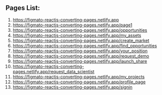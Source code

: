 <!-- need to clone this website: https://www.greenovation.ch/ -->

<h2>Pages List:</h2>

<ol>
    <li>
        <a href="https://figmato-reactjs-converting-pages.netlify.app">https://figmato-reactjs-converting-pages.netlify.app</a>
    </li>
    <li>
        <a href="https://figmato-reactjs-converting-pages.netlify.app/page1">https://figmato-reactjs-converting-pages.netlify.app/page1</a>
    </li>
    <li>
        <a href="https://figmato-reactjs-converting-pages.netlify.app/opportunities">https://figmato-reactjs-converting-pages.netlify.app/opportunities</a>
    </li>
    <li>
        <a href="https://figmato-reactjs-converting-pages.netlify.app/my_assets">https://figmato-reactjs-converting-pages.netlify.app/my_assets</a>
    </li>
    <li>
        <a href="https://figmato-reactjs-converting-pages.netlify.app/create_market">https://figmato-reactjs-converting-pages.netlify.app/create_market</a>
    </li>
    <li>
        <a href="https://figmato-reactjs-converting-pages.netlify.app/find_opportunities">https://figmato-reactjs-converting-pages.netlify.app/find_opportunities</a>
    </li>
    <li>
        <a href="https://figmato-reactjs-converting-pages.netlify.app/your_position">https://figmato-reactjs-converting-pages.netlify.app/your_position</a>
    </li>
    <li>
        <a href="https://figmato-reactjs-converting-pages.netlify.app/request_demo">https://figmato-reactjs-converting-pages.netlify.app/request_demo</a>
    </li>
    <li>
        <a href="https://figmato-reactjs-converting-pages.netlify.app/launch_share">https://figmato-reactjs-converting-pages.netlify.app/launch_share</a>
    </li>
    <li>
        <a href="https://figmato-reactjs-converting-pages.netlify.app/request_data_scientist">https://figmato-reactjs-converting-pages.netlify.app/request_data_scientist</a>
    </li>
    <li>
        <a href="https://figmato-reactjs-converting-pages.netlify.app/my_projects">https://figmato-reactjs-converting-pages.netlify.app/my_projects</a>
    </li>
    <li>
        <a href="https://figmato-reactjs-converting-pages.netlify.app/profile_page">https://figmato-reactjs-converting-pages.netlify.app/profile_page</a>
    </li>
    <li>
        <a href="https://figmato-reactjs-converting-pages.netlify.app/signin">https://figmato-reactjs-converting-pages.netlify.app/signin</a>
    </li>
</ol>